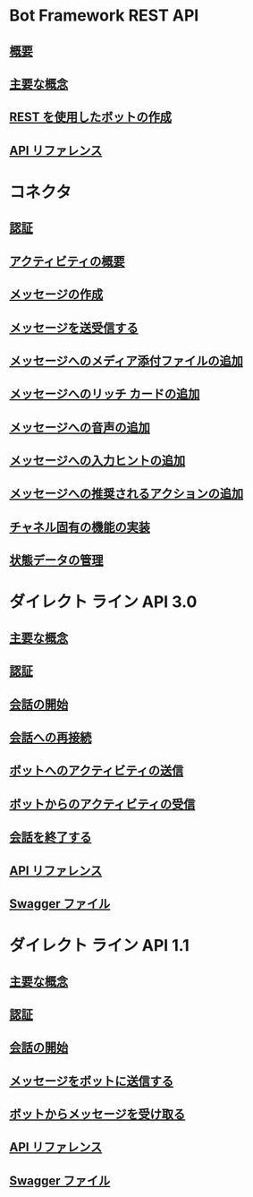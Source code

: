 # Bot Framework REST API
## [概要](bot-framework-rest-overview.md)
## [主要な概念](bot-framework-rest-connector-concepts.md)
## [REST を使用したボットの作成](~/rest-api/bot-framework-rest-connector-quickstart.md)
## [API リファレンス](bot-framework-rest-connector-api-reference.md)
# コネクタ
## [認証](bot-framework-rest-connector-authentication.md)
## [アクティビティの概要](https://aka.ms/botSpecs-activitySchema)
## [メッセージの作成](bot-framework-rest-connector-create-messages.md)
## [メッセージを送受信する](bot-framework-rest-connector-send-and-receive-messages.md)
## [メッセージへのメディア添付ファイルの追加](bot-framework-rest-connector-add-media-attachments.md)
## [メッセージへのリッチ カードの追加](bot-framework-rest-connector-add-rich-cards.md)
## [メッセージへの音声の追加](bot-framework-rest-connector-text-to-speech.md)
## [メッセージへの入力ヒントの追加](bot-framework-rest-connector-add-input-hints.md)
## [メッセージへの推奨されるアクションの追加](bot-framework-rest-connector-add-suggested-actions.md)
## [チャネル固有の機能の実装](bot-framework-rest-connector-channeldata.md)
## [状態データの管理](bot-framework-rest-state.md)
# ダイレクト ライン API 3.0
## [主要な概念](bot-framework-rest-direct-line-3-0-concepts.md)
## [認証](bot-framework-rest-direct-line-3-0-authentication.md)
## [会話の開始](bot-framework-rest-direct-line-3-0-start-conversation.md)
## [会話への再接続](bot-framework-rest-direct-line-3-0-reconnect-to-conversation.md)
## [ボットへのアクティビティの送信](bot-framework-rest-direct-line-3-0-send-activity.md)
## [ボットからのアクティビティの受信](bot-framework-rest-direct-line-3-0-receive-activities.md)
## [会話を終了する](bot-framework-rest-direct-line-3-0-end-conversation.md)
## [API リファレンス](bot-framework-rest-direct-line-3-0-api-reference.md)
## [Swagger ファイル](https://github.com/Microsoft/BotBuilder/blob/master/specs/botframework-protocol/directline-3.0.json)
# ダイレクト ライン API 1.1
## [主要な概念](bot-framework-rest-direct-line-1-1-concepts.md)
## [認証](bot-framework-rest-direct-line-1-1-authentication.md)
## [会話の開始](bot-framework-rest-direct-line-1-1-start-conversation.md)
## [メッセージをボットに送信する](bot-framework-rest-direct-line-1-1-send-message.md)
## [ボットからメッセージを受け取る](bot-framework-rest-direct-line-1-1-receive-messages.md)
## [API リファレンス](bot-framework-rest-direct-line-1-1-api-reference.md)
## [Swagger ファイル](https://github.com/Microsoft/BotBuilder/blob/master/specs/botframework-protocol/directline-1.1.json)
